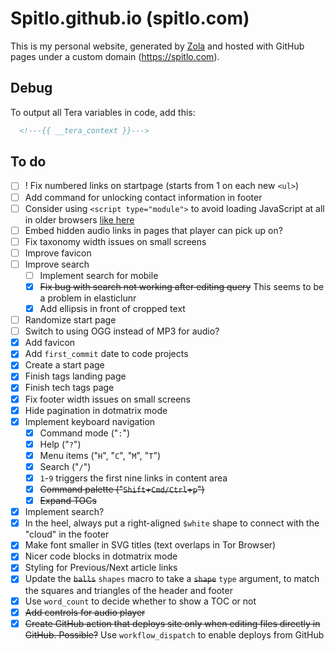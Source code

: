 # Spitlo.github.io (spitlo.com)

This is my personal website, generated by [Zola](https://getzola.org) and hosted with GitHub pages under a custom domain (<https://spitlo.com>).

## Debug

To output all Tera variables in code, add this:

```html
  <!---{{ __tera_context }}--->
```

## To do

- [ ] ! Fix numbered links on startpage (starts from 1 on each new `<ul>`)
- [ ] Add command for unlocking contact information in footer
- [ ] Consider using `<script type="module">` to avoid loading JavaScript at all in older browsers [like here](https://www.matuzo.at/blog/html-boilerplate/)
- [ ] Embed hidden audio links in pages that player can pick up on?
- [ ] Fix taxonomy width issues on small screens
- [ ] Improve favicon
- [ ] Improve search
  - [ ] Implement search for mobile
  - [x] ~~Fix bug with search not working after editing query~~ This seems to be a problem in elasticlunr
  - [x] Add ellipsis in front of cropped text
- [ ] Randomize start page
- [ ] Switch to using OGG instead of MP3 for audio?
- [x] Add favicon
- [x] Add `first_commit` date to code projects
- [x] Create a start page
- [x] Finish tags landing page
- [x] Finish tech tags page
- [x] Fix footer width issues on small screens
- [x] Hide pagination in dotmatrix mode
- [x] Implement keyboard navigation
  - [x] Command mode ("`:`")
  - [x] Help ("`?`")
  - [x] Menu items ("`H`", "`C`", "`M`", "`T`")
  - [x] Search ("`/`")
  - [x] `1`-`9` triggers the first nine links in content area
  - [x] ~~Command palette ("`Shift`+`Cmd/Ctrl`+`p`")~~
  - [x] ~~Expand TOCs~~
- [x] Implement search?
- [x] In the heel, always put a right-aligned `$white` shape to connect with the "cloud" in the footer
- [x] Make font smaller in SVG titles (text overlaps in Tor Browser)
- [x] Nicer code blocks in dotmatrix mode
- [x] Styling for Previous/Next article links
- [x] Update the ~~`balls`~~ `shapes` macro to take a ~~`shape`~~ `type` argument, to match the squares and triangles of the header and footer
- [x] Use `word_count` to decide whether to show a TOC or not
- [x] ~~Add controls for audio player~~
- [x] ~~Create GitHub action that deploys site only when editing files directly in GitHub. Possible?~~ Use `workflow_dispatch` to enable deploys from GitHub
